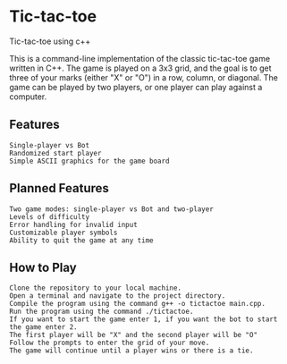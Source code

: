 # Tic-tac-toe
Tic-tac-toe using c++

This is a command-line implementation of the classic tic-tac-toe game written in C++. The game is played on a 3x3 grid, and the goal is to get three of your marks (either "X" or "O") in a row, column, or diagonal. The game can be played by two players, or one player can play against a computer.
## Features

    Single-player vs Bot
    Randomized start player
    Simple ASCII graphics for the game board
 
## Planned Features

    Two game modes: single-player vs Bot and two-player
    Levels of difficulty
    Error handling for invalid input
    Customizable player symbols
    Ability to quit the game at any time
    
    
## How to Play

    Clone the repository to your local machine.
    Open a terminal and navigate to the project directory.
    Compile the program using the command g++ -o tictactoe main.cpp.
    Run the program using the command ./tictactoe.
    If you want to start the game enter 1, if you want the bot to start the game enter 2.
    The first player will be "X" and the second player will be "O"
    Follow the prompts to enter the grid of your move.
    The game will continue until a player wins or there is a tie.
